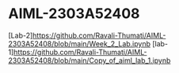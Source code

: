 # AIML-2303A52408
[Lab-2]https://github.com/Ravali-Thumati/AIML-2303A52408/blob/main/Week_2_Lab.ipynb
[lab-1]https://github.com/Ravali-Thumati/AIML-2303A52408/blob/main/Copy_of_aiml_lab_1.ipynb
